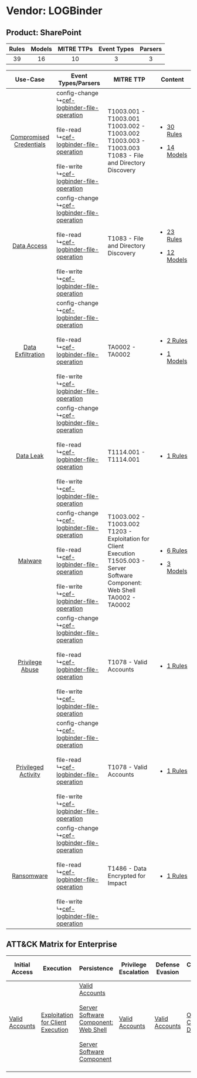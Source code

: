 Vendor: LOGBinder
=================
Product: SharePoint
-------------------
| Rules | Models | MITRE TTPs | Event Types | Parsers |
|:-----:|:------:|:----------:|:-----------:|:-------:|
|  39   |   16   |     10     |      3      |    3    |

|    Use-Case    | Event Types/Parsers    | MITRE TTP    | Content    |
|:----:| ---- | ---- | ---- |
| [Compromised Credentials](../../../UseCases/uc_compromised_credentials.md) |  config-change<br> ↳[cef-logbinder-file-operation](Ps/pC_ceflogbinderfileoperation.md)<br><br> file-read<br> ↳[cef-logbinder-file-operation](Ps/pC_ceflogbinderfileoperation.md)<br><br> file-write<br> ↳[cef-logbinder-file-operation](Ps/pC_ceflogbinderfileoperation.md)<br> | T1003.001 - T1003.001<br>T1003.002 - T1003.002<br>T1003.003 - T1003.003<br>T1083 - File and Directory Discovery<br>    | [<ul><li>30 Rules</li></ul><ul><li>14 Models</li></ul>](RM/r_m_logbinder_sharepoint_Compromised_Credentials.md) |
|    [Data Access](../../../UseCases/uc_data_access.md)    |  config-change<br> ↳[cef-logbinder-file-operation](Ps/pC_ceflogbinderfileoperation.md)<br><br> file-read<br> ↳[cef-logbinder-file-operation](Ps/pC_ceflogbinderfileoperation.md)<br><br> file-write<br> ↳[cef-logbinder-file-operation](Ps/pC_ceflogbinderfileoperation.md)<br> | T1083 - File and Directory Discovery<br>    | [<ul><li>23 Rules</li></ul><ul><li>12 Models</li></ul>](RM/r_m_logbinder_sharepoint_Data_Access.md)    |
|       [Data Exfiltration](../../../UseCases/uc_data_exfiltration.md)       |  config-change<br> ↳[cef-logbinder-file-operation](Ps/pC_ceflogbinderfileoperation.md)<br><br> file-read<br> ↳[cef-logbinder-file-operation](Ps/pC_ceflogbinderfileoperation.md)<br><br> file-write<br> ↳[cef-logbinder-file-operation](Ps/pC_ceflogbinderfileoperation.md)<br> | TA0002 - TA0002<br>    | [<ul><li>2 Rules</li></ul><ul><li>1 Models</li></ul>](RM/r_m_logbinder_sharepoint_Data_Exfiltration.md)         |
|    [Data Leak](../../../UseCases/uc_data_leak.md)    |  config-change<br> ↳[cef-logbinder-file-operation](Ps/pC_ceflogbinderfileoperation.md)<br><br> file-read<br> ↳[cef-logbinder-file-operation](Ps/pC_ceflogbinderfileoperation.md)<br><br> file-write<br> ↳[cef-logbinder-file-operation](Ps/pC_ceflogbinderfileoperation.md)<br> | T1114.001 - T1114.001<br>    | [<ul><li>1 Rules</li></ul>](RM/r_m_logbinder_sharepoint_Data_Leak.md)    |
|    [Malware](../../../UseCases/uc_malware.md)    |  config-change<br> ↳[cef-logbinder-file-operation](Ps/pC_ceflogbinderfileoperation.md)<br><br> file-read<br> ↳[cef-logbinder-file-operation](Ps/pC_ceflogbinderfileoperation.md)<br><br> file-write<br> ↳[cef-logbinder-file-operation](Ps/pC_ceflogbinderfileoperation.md)<br> | T1003.002 - T1003.002<br>T1203 - Exploitation for Client Execution<br>T1505.003 - Server Software Component: Web Shell<br>TA0002 - TA0002<br> | [<ul><li>6 Rules</li></ul><ul><li>3 Models</li></ul>](RM/r_m_logbinder_sharepoint_Malware.md)    |
|         [Privilege Abuse](../../../UseCases/uc_privilege_abuse.md)         |  config-change<br> ↳[cef-logbinder-file-operation](Ps/pC_ceflogbinderfileoperation.md)<br><br> file-read<br> ↳[cef-logbinder-file-operation](Ps/pC_ceflogbinderfileoperation.md)<br><br> file-write<br> ↳[cef-logbinder-file-operation](Ps/pC_ceflogbinderfileoperation.md)<br> | T1078 - Valid Accounts<br>    | [<ul><li>1 Rules</li></ul>](RM/r_m_logbinder_sharepoint_Privilege_Abuse.md)    |
|     [Privileged Activity](../../../UseCases/uc_privileged_activity.md)     |  config-change<br> ↳[cef-logbinder-file-operation](Ps/pC_ceflogbinderfileoperation.md)<br><br> file-read<br> ↳[cef-logbinder-file-operation](Ps/pC_ceflogbinderfileoperation.md)<br><br> file-write<br> ↳[cef-logbinder-file-operation](Ps/pC_ceflogbinderfileoperation.md)<br> | T1078 - Valid Accounts<br>    | [<ul><li>1 Rules</li></ul>](RM/r_m_logbinder_sharepoint_Privileged_Activity.md)    |
|    [Ransomware](../../../UseCases/uc_ransomware.md)    |  config-change<br> ↳[cef-logbinder-file-operation](Ps/pC_ceflogbinderfileoperation.md)<br><br> file-read<br> ↳[cef-logbinder-file-operation](Ps/pC_ceflogbinderfileoperation.md)<br><br> file-write<br> ↳[cef-logbinder-file-operation](Ps/pC_ceflogbinderfileoperation.md)<br> | T1486 - Data Encrypted for Impact<br>    | [<ul><li>1 Rules</li></ul>](RM/r_m_logbinder_sharepoint_Ransomware.md)    |

ATT&CK Matrix for Enterprise
----------------------------
| Initial Access                                                      | Execution                                                                              | Persistence                                                                                                                                                                                                                                    | Privilege Escalation                                                | Defense Evasion                                                     | Credential Access                                                          | Discovery                                                                         | Lateral Movement | Collection                                                            | Command and Control | Exfiltration | Impact                                                                         |
| ------------------------------------------------------------------- | -------------------------------------------------------------------------------------- | ---------------------------------------------------------------------------------------------------------------------------------------------------------------------------------------------------------------------------------------------- | ------------------------------------------------------------------- | ------------------------------------------------------------------- | -------------------------------------------------------------------------- | --------------------------------------------------------------------------------- | ---------------- | --------------------------------------------------------------------- | ------------------- | ------------ | ------------------------------------------------------------------------------ |
| [Valid Accounts](https://attack.mitre.org/techniques/T1078)<br><br> | [Exploitation for Client Execution](https://attack.mitre.org/techniques/T1203)<br><br> | [Valid Accounts](https://attack.mitre.org/techniques/T1078)<br><br>[Server Software Component: Web Shell](https://attack.mitre.org/techniques/T1505/003)<br><br>[Server Software Component](https://attack.mitre.org/techniques/T1505)<br><br> | [Valid Accounts](https://attack.mitre.org/techniques/T1078)<br><br> | [Valid Accounts](https://attack.mitre.org/techniques/T1078)<br><br> | [OS Credential Dumping](https://attack.mitre.org/techniques/T1003)<br><br> | [File and Directory Discovery](https://attack.mitre.org/techniques/T1083)<br><br> |                  | [Email Collection](https://attack.mitre.org/techniques/T1114)<br><br> |                     |              | [Data Encrypted for Impact](https://attack.mitre.org/techniques/T1486)<br><br> |